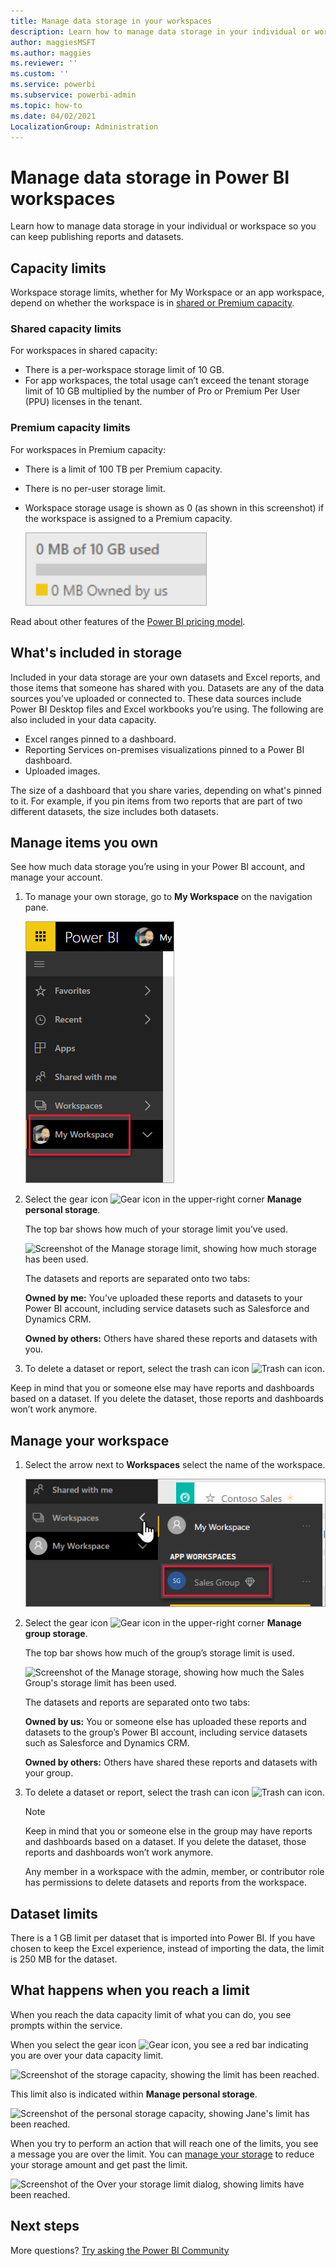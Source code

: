 ```yaml
---
title: Manage data storage in your workspaces
description: Learn how to manage data storage in your individual or workspace to make sure you can continue to publish reports and datasets.
author: maggiesMSFT
ms.author: maggies
ms.reviewer: ''
ms.custom: ''
ms.service: powerbi
ms.subservice: powerbi-admin
ms.topic: how-to
ms.date: 04/02/2021
LocalizationGroup: Administration
---
```

# Manage data storage in Power BI workspaces

Learn how to manage data storage in your individual or workspace so you can keep publishing reports and datasets.

## Capacity limits

Workspace storage limits, whether for My Workspace or an app workspace, depend on whether the workspace is in [shared or Premium capacity](../fundamentals/service-basic-concepts.md#capacities).

### Shared capacity limits
For workspaces in shared capacity: 

- There is a per-workspace storage limit of 10 GB.
- For app workspaces, the total usage can’t exceed the tenant storage limit of 10 GB multiplied by the number of Pro or Premium Per User (PPU) licenses in the tenant.

### Premium capacity limits
For workspaces in Premium capacity:
- There is a limit of 100 TB per Premium capacity.
- There is no per-user storage limit.
- Workspace storage usage is shown as 0 (as shown in this screenshot) if the workspace is assigned to a Premium capacity. 

  ![Workspace storage usage in a Premium capacity](media/service-admin-manage-your-data-storage-in-power-bi/workspace-storage-usage-premium.png)


Read about other features of the [Power BI pricing model](https://powerbi.microsoft.com/pricing).

## What's included in storage

Included in your data storage are your own datasets and Excel reports, and those items that someone has shared with you. Datasets are any of the data sources you’ve uploaded or connected to. These data sources include Power BI Desktop files and Excel workbooks you’re using. The following are also included in your data capacity.

* Excel ranges pinned to a dashboard.
* Reporting Services on-premises visualizations pinned to a Power BI dashboard.
* Uploaded images.

The size of a dashboard that you share varies, depending on what's pinned to it. For example, if you pin items from two reports that are part of two different datasets, the size includes both datasets.

## Manage items you own

See how much data storage you’re using in your Power BI account, and manage your account.

1. To manage your own storage, go to **My Workspace** on the navigation pane.
   
    ![Screenshot of the navigation pane with My Workspace called out.](media/service-admin-manage-your-data-storage-in-power-bi/power-bi-myworkspace.png)

2. Select the gear icon ![Gear icon](media/service-admin-manage-your-data-storage-in-power-bi/pbi_gearicon.png) in the upper-right corner **Manage personal storage**.
   
    The top bar shows how much of your storage limit you’ve used.
   
    ![Screenshot of the Manage storage limit, showing how much storage has been used.](media/service-admin-manage-your-data-storage-in-power-bi/pbi_persnlstorage.png)
   
    The datasets and reports are separated onto two tabs:
   
    **Owned by me:** You’ve uploaded these reports and datasets to your Power BI account, including service datasets such as Salesforce and Dynamics CRM.  

    **Owned by others:** Others have shared these reports and datasets with you.
1. To delete a dataset or report, select the trash can icon ![Trash can icon](media/service-admin-manage-your-data-storage-in-power-bi/pbi_deleteicon.png).

Keep in mind that you or someone else may have reports and dashboards based on a dataset. If you delete the dataset, those reports and dashboards won’t work anymore.

## Manage your workspace
1. Select the arrow next to **Workspaces** select the name of the workspace.
   
    ![Screenshot of the Workspace selection, showing the Sales Group workspace.](media/service-admin-manage-your-data-storage-in-power-bi/power-bi-group-workspaces.png)
2. Select the gear icon ![Gear icon](media/service-admin-manage-your-data-storage-in-power-bi/pbi_gearicon.png) in the upper-right corner **Manage group storage**.
   
    The top bar shows how much of the group’s storage limit is used.
   
    ![Screenshot of the Manage storage, showing how much the Sales Group's storage limit has been used.](media/service-admin-manage-your-data-storage-in-power-bi/pbi_groupstorage.png)
   
    The datasets and reports are separated onto two tabs:
   
    **Owned by us:** You or someone else has uploaded these reports and datasets to the group’s Power BI account, including service datasets such as Salesforce and Dynamics CRM.

    **Owned by others:** Others have shared these reports and datasets with your group.

3. To delete a dataset or report, select the trash can icon ![Trash can icon](media/service-admin-manage-your-data-storage-in-power-bi/pbi_deleteicon.png).
   
   > [!NOTE]
   > Keep in mind that you or someone else in the group may have reports and dashboards based on a dataset. If you delete the dataset, those reports and dashboards won’t work anymore.
   
   Any member in a workspace with the admin, member, or contributor role has permissions to delete datasets and reports from the workspace.

## Dataset limits
There is a 1 GB limit per dataset that is imported into Power BI. If you have chosen to keep the Excel experience, instead of importing the data, the limit is 250 MB for the dataset.

## What happens when you reach a limit
When you reach the data capacity limit of what you can do, you see prompts within the service. 

When you select the gear icon ![Gear icon](media/service-admin-manage-your-data-storage-in-power-bi/pbi_gearicon.png), you see a red bar indicating you are over your data capacity limit.

![Screenshot of the storage capacity, showing the limit has been reached.](media/service-admin-manage-your-data-storage-in-power-bi/manage-storage-limit.png)

This limit also is indicated within **Manage personal storage**.

 ![Screenshot of the personal storage capacity, showing Jane's limit has been reached.](media/service-admin-manage-your-data-storage-in-power-bi/manage-storage-limit2.png)

 When you try to perform an action that will reach one of the limits, you see a message you are over the limit. You can [manage your storage](#manage-items-you-own) to reduce your storage amount and get past the limit.

 ![Screenshot of the Over your storage limit dialog, showing limits have been reached.](media/service-admin-manage-your-data-storage-in-power-bi/powerbi-pro-over-limit.png)

 ## Next steps

 More questions? [Try asking the Power BI Community](https://community.powerbi.com/)
